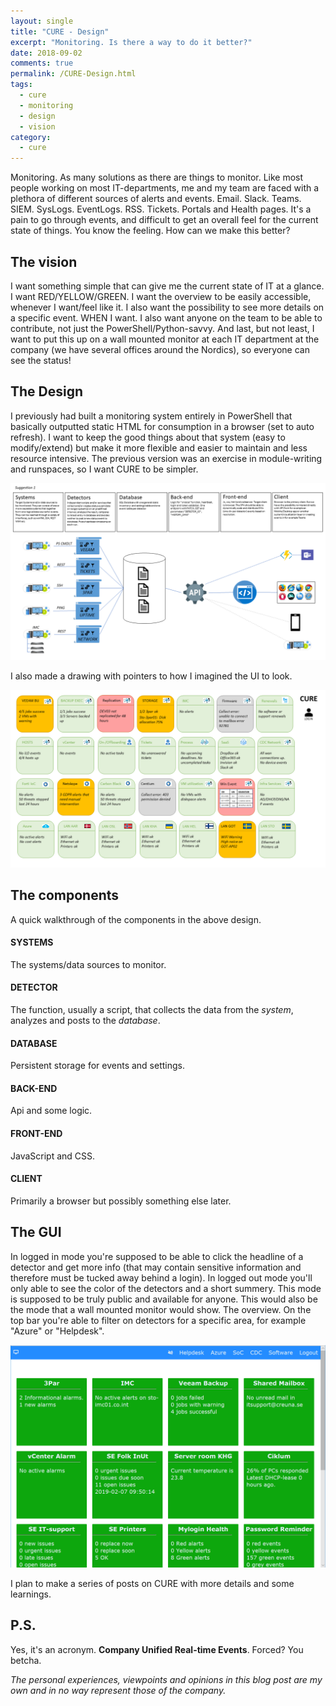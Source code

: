```yaml
---
layout: single
title: "CURE - Design"
excerpt: "Monitoring. Is there a way to do it better?"
date: 2018-09-02
comments: true
permalink: /CURE-Design.html
tags:
  - cure
  - monitoring
  - design
  - vision
category:
  - cure
---
```

Monitoring. As many solutions as there are things to monitor. 
Like most people working on most IT-departments, me and my team are faced with a plethora of different sources of alerts and events. 
Email. Slack. Teams. SIEM. SysLogs. EventLogs. RSS. Tickets. Portals and Health pages.
It's a pain to go through events, and difficult to get an overall feel for the current state of things.
You know the feeling.
How can we make this better?

## The vision
I want something simple that can give me the current state of IT at a glance. I want RED/YELLOW/GREEN. I want the overview to be easily accessible, whenever I want/feel like it. I also want the possibility to see more details on a specific event. WHEN I want. I also want anyone on the team to be able to contribute, not just the PowerShell/Python-savvy.
And last, but not least, I want to put this up on a wall mounted monitor at each IT department at the company (we have several offices around the Nordics), so everyone can see the status!

## The Design
I previously had built a monitoring system entirely in PowerShell that basically outputted static HTML for consumption in a browser (set to auto refresh). I want to keep the good things about that system (easy to modify/extend) but make it more flexible and easier to maintain and less resource intensive. The previous version was an exercise in module-writing and runspaces, so I want CURE to be simpler.

![CURE Design](/assets/images/cure_design.png)

I also made a drawing with pointers to how I imagined the UI to look.

![CURE UI Design](/assets/images/cure-ui-design.png)

## The components
A quick walkthrough of the components in the above design.
#### SYSTEMS
The systems/data sources to monitor.
#### DETECTOR
The function, usually a script, that collects the data from the *system*, analyzes and posts to the *database*.
#### DATABASE
Persistent storage for events and settings.
#### BACK-END
Api and some logic.
#### FRONT-END
JavaScript and CSS.
#### CLIENT
Primarily a browser but possibly something else later.

## The GUI
In logged in mode you're supposed to be able to click the headline of a detector and get more info (that may contain sensitive information and therefore must be tucked away behind a login). In logged out mode you'll only able to see the color of the detectors and a short summery. This mode is supposed to be truly public and available for anyone. This would also be the mode that a wall mounted monitor would show. The overview.
On the top bar you're able to filter on detectors for a specific area, for example "Azure" or "Helpdesk".

![CURE UI](/assets/images/cure-ui.png)

I plan to make a series of posts on CURE with more details and some learnings.

## P.S.
Yes, it's an acronym. **Company Unified Real-time Events**.
Forced?
You betcha.


*The personal experiences, viewpoints and opinions in this blog post are my own and in no way represent those of the company.*
